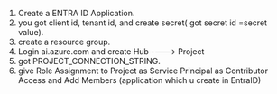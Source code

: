 1. Create a ENTRA ID Application.
2. you got client id, tenant id, and create secret( got secret id =secret value).
3. create a resource group.
4. Login ai.azure.com and create Hub ----> Project
5. got PROJECT_CONNECTION_STRING.
6. give Role Assignment to Project as Service Principal as Contributor Access and Add Members (application which u create in EntraID)
